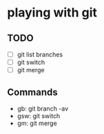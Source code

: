 # playing with git

## TODO
- [ ] git list branches
- [ ] git switch
- [ ] git merge

## Commands
- gb: git branch -av
- gsw: git switch <branch>
- gm: git merge <branch>
